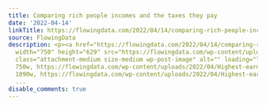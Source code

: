 ```yaml
---
title: Comparing rich people incomes and the taxes they pay
date: '2022-04-14'
linkTitle: https://flowingdata.com/2022/04/14/comparing-rich-people-incomes-and-the-taxes-they-pay/
source: FlowingData
description: <p><a href="https://flowingdata.com/2022/04/14/comparing-rich-people-incomes-and-the-taxes-they-pay/"><img
  width="750" height="629" src="https://flowingdata.com/wp-content/uploads/2022/04/Highest-earners-and-their-taxes-750x629.png"
  class="attachment-medium size-medium wp-post-image" alt="" loading="lazy" srcset="https://flowingdata.com/wp-content/uploads/2022/04/Highest-earners-and-their-taxes-750x629.png
  750w, https://flowingdata.com/wp-content/uploads/2022/04/Highest-earners-and-their-taxes-1090x914.png
  1090w, https://flowingdata.com/wp-content/uploads/2022/04/Highest-earners-and-their-taxe
  ...
disable_comments: true
---
```

<p><a href="https://flowingdata.com/2022/04/14/comparing-rich-people-incomes-and-the-taxes-they-pay/"><img width="750" height="629" src="https://flowingdata.com/wp-content/uploads/2022/04/Highest-earners-and-their-taxes-750x629.png" class="attachment-medium size-medium wp-post-image" alt="" loading="lazy" srcset="https://flowingdata.com/wp-content/uploads/2022/04/Highest-earners-and-their-taxes-750x629.png 750w, https://flowingdata.com/wp-content/uploads/2022/04/Highest-earners-and-their-taxes-1090x914.png 1090w, https://flowingdata.com/wp-content/uploads/2022/04/Highest-earners-and-their-taxe ...